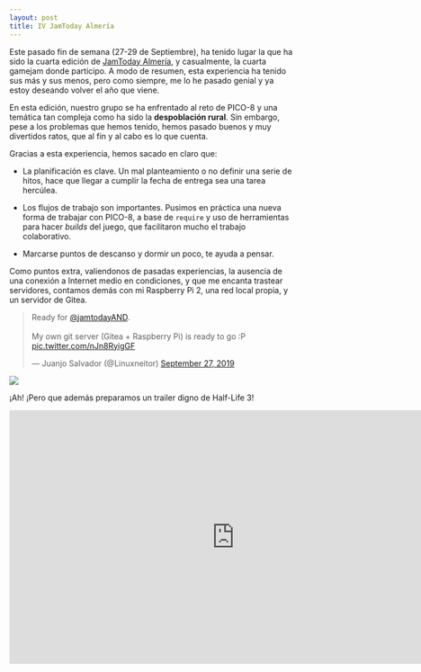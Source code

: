```yaml
---
layout: post
title: IV JamToday Almería
---
```


Este pasado fin de semana (27-29 de Septiembre), ha tenido lugar la que ha sido la cuarta edición de [JamToday Almería](https://www.jamtodayandalucia.com/jamtoday/almeria-2019/), y casualmente, la cuarta gamejam donde participo. A modo de resumen, esta experiencia ha tenido sus más y sus menos, pero como siempre, me lo he pasado genial y ya estoy deseando volver el año que viene.

En esta edición, nuestro grupo se ha enfrentado al reto de PICO-8 y una temática tan compleja como ha sido la **despoblación rural**. Sin embargo, pese a los problemas que hemos tenido, hemos pasado buenos y muy divertidos ratos, que al fin y al cabo es lo que cuenta.

Gracias a esta experiencia, hemos sacado en claro que:

* La planificación es clave. Un mal planteamiento o no definir una serie de hitos, hace que llegar a cumplir la fecha de entrega sea una tarea hercúlea.

* Los flujos de trabajo son importantes. Pusimos en práctica una nueva forma de trabajar con PICO-8, a base de `require` y uso de herramientas para hacer *builds* del juego, que facilitaron mucho el trabajo colaborativo.

* Marcarse puntos de descanso y dormir un poco, te ayuda a pensar.

Como puntos extra, valiendonos de pasadas experiencias, la ausencia de una conexión a Internet medio en condiciones, y que me encanta trastear servidores, contamos demás con mi Raspberry Pi 2, una red local propia, y un servidor de Gitea.

<blockquote class="twitter-tweet" data-partner="tweetdeck"><p lang="en" dir="ltr">Ready for <a href="https://twitter.com/jamtodayAND?ref_src=twsrc%5Etfw">@jamtodayAND</a>.<br><br>My own git server (Gitea + Raspberry Pi) is ready to go :P <a href="https://t.co/nJn8RyigGF">pic.twitter.com/nJn8RyigGF</a></p>&mdash; Juanjo Salvador (@Linuxneitor) <a href="https://twitter.com/Linuxneitor/status/1177601697939693568?ref_src=twsrc%5Etfw">September 27, 2019</a></blockquote>

![](https://pbs.twimg.com/media/EFeuaYhX4AABQ82?format=jpg&name=medium)

¡Ah! ¡Pero que además preparamos un trailer digno de Half-Life 3!

<iframe width="800" height="451" src="https://www.youtube.com/embed/rFSZaqqcK8g" frameborder="0" allow="accelerometer; autoplay; encrypted-media; gyroscope; picture-in-picture" allowfullscreen></iframe>